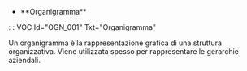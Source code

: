 - \*\*Organigramma\*\*

 :  : VOC Id="OGN_001" Txt="Organigramma"

Un organigramma è la rappresentazione grafica di una struttura organizzativa. Viene utilizzata spesso per rappresentare le gerarchie aziendali.


